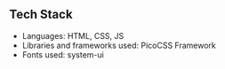 ## Tech Stack

- Languages: HTML, CSS, JS
- Libraries and frameworks used: PicoCSS Framework
- Fonts used: system-ui
